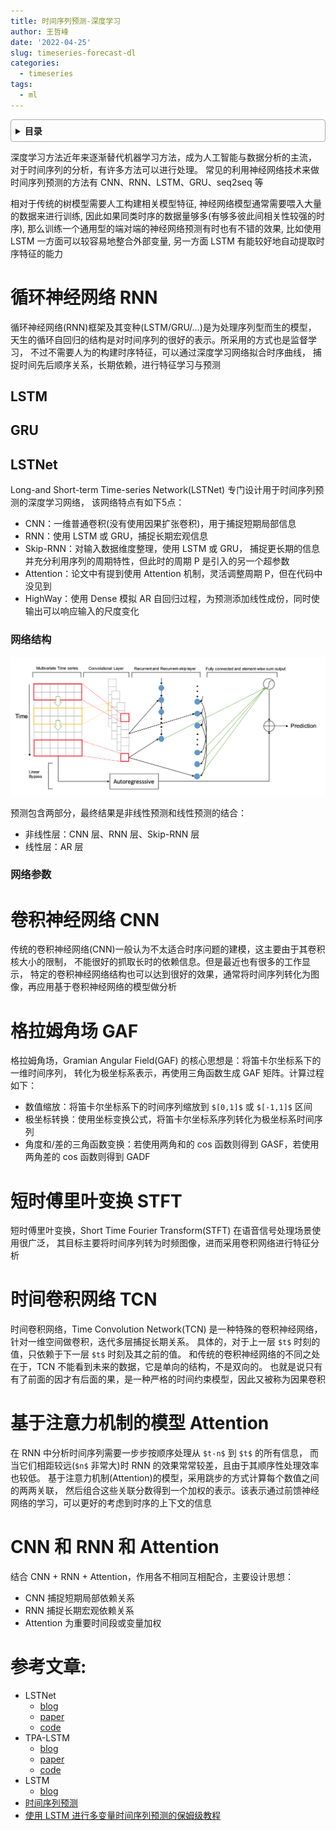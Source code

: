 ```yaml
---
title: 时间序列预测-深度学习
author: 王哲峰
date: '2022-04-25'
slug: timeseries-forecast-dl
categories:
  - timeseries
tags:
  - ml
---
```


<style>
details {
    border: 1px solid #aaa;
    border-radius: 4px;
    padding: .5em .5em 0;
}
summary {
    font-weight: bold;
    margin: -.5em -.5em 0;
    padding: .5em;
}
details[open] {
    padding: .5em;
}
details[open] summary {
    border-bottom: 1px solid #aaa;
    margin-bottom: .5em;
}
</style>

<details><summary>目录</summary><p>

- [循环神经网络 RNN](#循环神经网络-rnn)
  - [LSTM](#lstm)
  - [GRU](#gru)
  - [LSTNet](#lstnet)
    - [网络结构](#网络结构)
    - [网络参数](#网络参数)
- [卷积神经网络 CNN](#卷积神经网络-cnn)
- [格拉姆角场 GAF](#格拉姆角场-gaf)
- [短时傅里叶变换 STFT](#短时傅里叶变换-stft)
- [时间卷积网络 TCN](#时间卷积网络-tcn)
- [基于注意力机制的模型 Attention](#基于注意力机制的模型-attention)
- [CNN 和 RNN 和 Attention](#cnn-和-rnn-和-attention)
- [参考文章:](#参考文章)
</p></details><p></p>

深度学习方法近年来逐渐替代机器学习方法，成为人工智能与数据分析的主流，
对于时间序列的分析，有许多方法可以进行处理。
常见的利用神经网络技术来做时间序列预测的方法有 CNN、RNN、LSTM、GRU、seq2seq 等

相对于传统的树模型需要人工构建相关模型特征, 神经网络模型通常需要喂入大量的数据来进行训练, 
因此如果同类时序的数据量够多(有够多彼此间相关性较强的时序), 
那么训练一个通用型的端对端的神经网络预测有时也有不错的效果, 比如使用 LSTM 一方面可以较容易地整合外部变量, 
另一方面 LSTM 有能较好地自动提取时序特征的能力

# 循环神经网络 RNN

循环神经网络(RNN)框架及其变种(LSTM/GRU/...)是为处理序列型而生的模型，
天生的循环自回归的结构是对时间序列的很好的表示。所采用的方式也是监督学习，
不过不需要人为的构建时序特征，可以通过深度学习网络拟合时序曲线，
捕捉时间先后顺序关系，长期依赖，进行特征学习与预测

## LSTM


## GRU



## LSTNet

Long-and Short-term Time-series Network(LSTNet) 专门设计用于时间序列预测的深度学习网络，
该网络特点有如下5点：

* CNN：一维普通卷积(没有使用因果扩张卷积)，用于捕捉短期局部信息
* RNN：使用 LSTM 或 GRU，捕捉长期宏观信息
* Skip-RNN：对输入数据维度整理，使用 LSTM 或 GRU，
  捕捉更长期的信息并充分利用序列的周期特性，但此时的周期 P 是引入的另一个超参数
* Attention：论文中有提到使用 Attention 机制，灵活调整周期 P，但在代码中没见到
* HighWay：使用 Dense 模拟 AR 自回归过程，为预测添加线性成份，同时使输出可以响应输入的尺度变化

### 网络结构

![img](images/lstnet.png)

预测包含两部分，最终结果是非线性预测和线性预测的结合：

* 非线性层：CNN 层、RNN 层、Skip-RNN 层
* 线性层：AR 层

### 网络参数





# 卷积神经网络 CNN

传统的卷积神经网络(CNN)一般认为不太适合时序问题的建模，这主要由于其卷积核大小的限制，
不能很好的抓取长时的依赖信息。但是最近也有很多的工作显示，
特定的卷积神经网络结构也可以达到很好的效果，通常将时间序列转化为图像，再应用基于卷积神经网络的模型做分析

# 格拉姆角场 GAF

格拉姆角场，Gramian Angular Field(GAF) 的核心思想是：将笛卡尔坐标系下的一维时间序列，
转化为极坐标系表示，再使用三角函数生成 GAF 矩阵。计算过程如下：

* 数值缩放：将笛卡尔坐标系下的时间序列缩放到 `$[0,1]$` 或 `$[-1,1]$` 区间
* 极坐标转换：使用坐标变换公式，将笛卡尔坐标系序列转化为极坐标系时间序列
* 角度和/差的三角函数变换：若使用两角和的 cos 函数则得到 GASF，若使用两角差的 cos 函数则得到 GADF

# 短时傅里叶变换 STFT

短时傅里叶变换，Short Time Fourier Transform(STFT) 在语音信号处理场景使用很广泛，
其目标主要将时间序列转为时频图像，进而采用卷积网络进行特征分析

# 时间卷积网络 TCN

时间卷积网络，Time Convolution Network(TCN) 是一种特殊的卷积神经网络，针对一维空间做卷积，迭代多层捕捉长期关系。
具体的，对于上一层 `$t$` 时刻的值，只依赖于下一层 `$t$` 时刻及其之前的值。
和传统的卷积神经网络的不同之处在于，TCN 不能看到未来的数据，它是单向的结构，不是双向的。
也就是说只有有了前面的因才有后面的果，是一种严格的时间约束模型，因此又被称为因果卷积

# 基于注意力机制的模型 Attention

在 RNN 中分析时间序列需要一步步按顺序处理从 `$t-n$` 到 `$t$` 的所有信息，
而当它们相距较远(`$n$` 非常大)时 RNN 的效果常常较差，且由于其顺序性处理效率也较低。
基于注意力机制(Attention)的模型，采用跳步的方式计算每个数值之间的两两关联，
然后组合这些关联分数得到一个加权的表示。该表示通过前馈神经网络的学习，可以更好的考虑到时序的上下文的信息

# CNN 和 RNN 和 Attention

结合 CNN + RNN + Attention，作用各不相同互相配合，主要设计思想：

* CNN 捕捉短期局部依赖关系
* RNN 捕捉长期宏观依赖关系
* Attention 为重要时间段或变量加权

# 参考文章:

* LSTNet
    - [blog](https://zhuanlan.zhihu.com/p/61795416)
    - [paper](https://arxiv.org/pdf/1703.07015.pdf)
    - [code](https://github.com/Lorne0/LSTNet_keras)
* TPA-LSTM
    - [blog](https://zhuanlan.zhihu.com/p/63134630)
    - [paper](https://arxiv.org/pdf/1809.04206v2.pdf)
    - [code](https://github.com/gantheory/TPA-LSTM)
* LSTM
   - [blog](https://cloud.tencent.com/developer/article/1041442)
* [时间序列预测](https://mp.weixin.qq.com/s?__biz=Mzg3NDUwNTM3MA==&mid=2247484974&idx=1&sn=d841c644fd9289ad5ec8c52a443463a5&chksm=cecef3dbf9b97acd8a9ededc069851afc00db422cb9be4d155cb2c2a9614b2ee2050dc7ab4d7&scene=21#wechat_redirect)
* [使用 LSTM 进行多变量时间序列预测的保姆级教程](https://mp.weixin.qq.com/s?__biz=MzU1MjYzNjQwOQ==&mid=2247499754&idx=1&sn=183c8aa1156023a19b061c27a0be8407&chksm=fbfda57ccc8a2c6a60f630b2cd9b2d587d345ea002c8af81b5059154c97398589a6c86e15bfd&scene=132#wechat_redirect)

